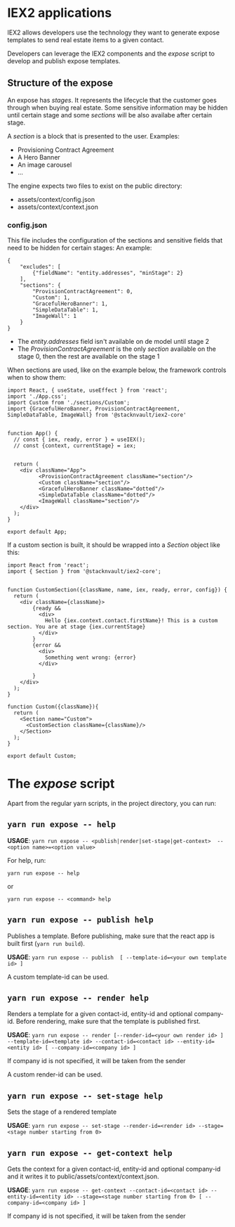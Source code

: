 # IEX2 applications

IEX2 allows developers use the technology they want to generate expose templates to send real estate items to a given contact.

Developers can leverage the IEX2 components and the *expose* script to develop and publish expose templates.

## Structure of the expose

An expose has *stages*. It represents the lifecycle that the customer goes through when buying real estate. Some sensitive information may be hidden until certain stage and some *sections* will be also availabe after certain stage.

A *section* is a block that is presented to the user. Examples:
- Provisioning Contract Agreement
- A Hero Banner
- An image carousel
- ...

The engine expects two files to exist on the public directory:
- assets/context/config.json
- assets/context/context.json
### config.json
This file includes the configuration of the sections and sensitive fields that need to be hidden for certain stages:
An example:
```
{
    "excludes": [
        {"fieldName": "entity.addresses", "minStage": 2}
    ],
    "sections": {
        "ProvisionContractAgreement": 0,
        "Custom": 1,
        "GracefulHeroBanner": 1,
        "SimpleDataTable": 1,
        "ImageWall": 1
    }
}
```

- The *entity.addresses* field isn't available on de model until stage 2
- The *ProvisionContractAgreement* is the only *section* available on the stage 0, then the rest are available on the stage 1

When sections are used, like on the example below,  the framework controls when to show them:
```
import React, { useState, useEffect } from 'react';
import './App.css';
import Custom from './sections/Custom';
import {GracefulHeroBanner, ProvisionContractAgreement, SimpleDataTable, ImageWall} from '@stacknvault/iex2-core'


function App() {
  // const { iex, ready, error } = useIEX();
  // const {context, currentStage} = iex;

  
  return (
    <div className="App">
          <ProvisionContractAgreement className="section"/>
          <Custom className="section"/>
          <GracefulHeroBanner className="dotted"/>
          <SimpleDataTable className="dotted"/>
          <ImageWall className="section"/>
    </div>
  );
}

export default App;
```

If a custom section is built, it should be wrapped into a *Section* object like this:

```
import React from 'react';
import { Section } from '@stacknvault/iex2-core';


function CustomSection({className, name, iex, ready, error, config}) {
  return (
    <div className={className}>
        {ready && 
          <div>
            Hello {iex.context.contact.firstName}! This is a custom section. You are at stage {iex.currentStage}
          </div>
        }
        {error && 
          <div>
            Something went wrong: {error}
          </div>
          
        }
    </div>
  );
}

function Custom({className}){
  return (
    <Section name="Custom">
      <CustomSection className={className}/>
    </Section>
  );
}

export default Custom;

```

# The _expose_ script

Apart from the regular yarn scripts, in the project directory, you can run:

## `yarn run expose -- help`

__USAGE__:
`yarn run expose -- <publish|render|set-stage|get-context>  --<option name>=<option value>`

For help, run:

`yarn run expose -- help`

or

`yarn run expose -- <command> help`

## `yarn run expose -- publish help`

Publishes a template. Before publishing, make sure that the react app is built first (`yarn run build`).

__USAGE__:
`yarn run expose -- publish  [ --template-id=<your own template id> ]`

A custom template-id can be used.

## `yarn run expose -- render help`

Renders a template for a given contact-id, entity-id and optional company-id. Before rendering, make sure that the template is published first.

__USAGE__:
`yarn run expose -- render [--render-id=<your own render id> ] --template-id=<template id> --contact-id=<contact id> --entity-id=<entity id> [ --company-id=<company id> ]`

If company id is not specified, it will be taken from the sender

A custom render-id can be used.

## `yarn run expose -- set-stage help`

Sets the stage of a rendered template

__USAGE__:
`yarn run expose -- set-stage --render-id=<render id> --stage=<stage number starting from 0>`

## `yarn run expose -- get-context help`

Gets the context for a given contact-id, entity-id and optional company-id and it writes it to public/assets/context/context.json.

__USAGE__:
`yarn run expose -- get-context --contact-id=<contact id> --entity-id=<entity id> --stage=<stage number starting from 0> [ --company-id=<company id> ]`

If company id is not specified, it will be taken from the sender
